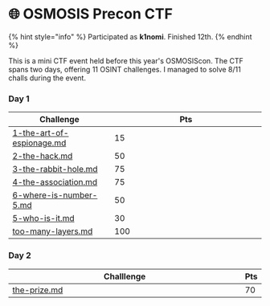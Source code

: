 # 🌐 OSMOSIS Precon CTF

{% hint style="info" %}
Participated as **k1nomi**. Finished 12th.
{% endhint %}

This is a mini CTF event held before this year's OSMOSIScon. The CTF spans two days, offering 11 OSINT challenges. I managed to solve 8/11 challs during the event.

### Day 1

<table><thead><tr><th>Challenge</th><th width="285">Pts</th></tr></thead><tbody><tr><td><a data-mention href="1-the-art-of-espionage.md">1-the-art-of-espionage.md</a></td><td>15</td></tr><tr><td><a data-mention href="2-the-hack.md">2-the-hack.md</a></td><td>50</td></tr><tr><td><a data-mention href="3-the-rabbit-hole.md">3-the-rabbit-hole.md</a></td><td>75</td></tr><tr><td><a data-mention href="4-the-association.md">4-the-association.md</a></td><td>75</td></tr><tr><td><a data-mention href="6-where-is-number-5.md">6-where-is-number-5.md</a></td><td>50</td></tr><tr><td><a data-mention href="5-who-is-it.md">5-who-is-it.md</a></td><td>30</td></tr><tr><td><a data-mention href="too-many-layers.md">too-many-layers.md</a></td><td>100</td></tr></tbody></table>

### Day 2 &#x20;

<table><thead><tr><th width="466">Challlenge</th><th>Pts</th></tr></thead><tbody><tr><td><a data-mention href="the-prize.md">the-prize.md</a></td><td>70</td></tr></tbody></table>
